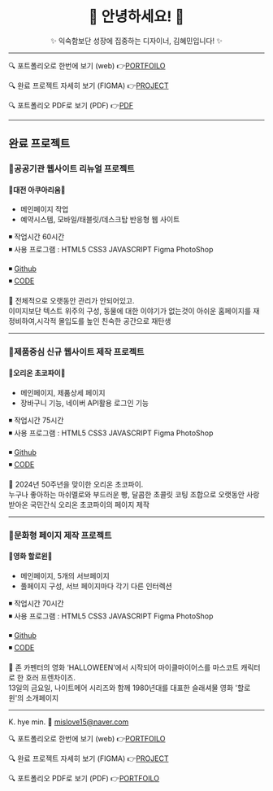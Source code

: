<h1 align="center">🙌 안녕하세요! 🙌</h1>


<p align="center">✨ 익숙함보단 성장에 집중하는 디자이너, 김혜민입니다! ✨</p>


---

🔍 포트폴리오로 한번에 보기 (web)
👉[PORTFOILO](http://heymin5.dothome.co.kr/)  

🔍 완료 프로젝트 자세히 보기 (FIGMA)
👉[PROJECT](https://zrr.kr/heMgWY)

🔍 포트폴리오 PDF로 보기 (PDF)
👉[PDF](https://www.figma.com/proto/NvRiSpDsKLbNYSzOIlBlaa/%ED%8F%AC%ED%8A%B8%ED%8F%B4%EB%A6%AC%EC%98%A4?node-id=237-713&t=aKufA4OBoX4JegOD-1)


---

<h2> 완료 프로젝트 </h2>  

<h3>📍공공기관 웹사이트 리뉴얼 프로젝트</h3>
<h4>🐋대전 아쿠아리움🐋</h4>

  - 메인페이지 작업
  - 예약시스템, 모바일/태블릿/데스크탑 반응형 웹 사이트
    
  ◾ 작업시간 60시간  
  ◾ 사용 프로그램 : HTML5 CSS3 JAVASCRIPT Figma PhotoShop  
  
  
  ◾ [Github](https://kimmin8.github.io/portfoilo/project001/index.html)  
  ◾ [CODE](https://github.com/kimmin8/portfoilo/blob/main/project001/index.html)

  💬 전체적으로 오랫동안 관리가 안되어있고.  
  이미지보단 텍스트 위주의 구성, 동물에 대한 이야기가 없는것이 아쉬운 홈페이지를 재정비하여,시각적 몰입도를 높인 친숙한 공간으로 재탄생
  
  ---  
  
<h3>📍제품중심 신규 웹사이트 제작 프로젝트</h3>
<h4>🎂오리온 초코파이🎂</h4>

  - 메인페이지, 제품상세 페이지  
  - 장바구니 기능, 네이버 API활용 로그인 기능  
  
  ◾ 작업시간 75시간  
  ◾ 사용 프로그램 : HTML5 CSS3 JAVASCRIPT Figma PhotoShop
  
  
  ◾ [Github](https://kimmin8.github.io/portfoilo/Project002/index.html)  
   ◾ [CODE](https://github.com/kimmin8/portfoilo/blob/main/Project002/index.html)

  💬 2024년 50주년을 맞이한 오리온 초코파이.  
  누구나 좋아하는 마쉬멜로와 부드러운 빵, 달콤한 초콜릿 코팅 조합으로 오랫동안 사랑받아온 국민간식 오리온 초코파이의 페이지 제작
  
  ---  
  
<h3>📍문화형 페이지 제작 프로젝트</h3>
<h4>🎃영화 할로윈🔪</h4>

  - 메인페이지, 5개의 서브페이지 
  - 풀페이지 구성, 서브 페이지마다 각기 다른 인터렉션
    
  ◾ 작업시간 70시간  
  ◾ 사용 프로그램 : HTML5 CSS3 JAVASCRIPT Figma PhotoShop  
  
  
  ◾ [Github](https://kimmin8.github.io/portfoilo/Project003/index.html)  
  ◾ [CODE](https://github.com/kimmin8/portfoilo/blob/main/Project003/index.html)

  💬 존 카펜터의 영화 ‘HALLOWEEN’에서 시작되어 마이클마이어스를 마스코트 캐릭터로 한 호러 프렌차이즈.  
  13일의 금요일, 나이트메어 시리즈와 함께 1980년대를 대표한 슬래셔물 영화 '할로윈'의 소개페이지

  ---  

K. hye min. 
💌 mislove15@naver.com

🔍 포트폴리오로 한번에 보기 (web)
👉[PORTFOILO](http://heymin5.dothome.co.kr/)  

🔍 완료 프로젝트 자세히 보기 (FIGMA)
👉[PROJECT](https://zrr.kr/heMgWY)

🔍 포트폴리오 PDF로 보기 (PDF)
👉[PORTFOILO](https://www.figma.com/proto/NvRiSpDsKLbNYSzOIlBlaa/%ED%8F%AC%ED%8A%B8%ED%8F%B4%EB%A6%AC%EC%98%A4?node-id=237-713&t=aKufA4OBoX4JegOD-1)

